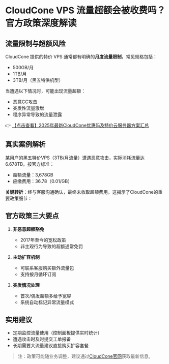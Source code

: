 # CloudCone VPS 流量超额会被收费吗？官方政策深度解读

## 流量限制与超额风险

CloudCone 提供的特价 VPS 通常都有明确的**月度流量限制**，常见规格包括：
- 500GB/月
- 1TB/月
- 3TB/月（黑五特供机型）

当遭遇以下情况时，可能出现流量超额：
- 恶意CC攻击
- 突发性流量激增
- 程序异常导致的流量泄露

👉 [【点击查看】2025年最新CloudCone优惠码及特价云服务器方案汇总](https://bit.ly/Cloudcone)

## 真实案例解析

某用户的黑五特价VPS（3TB/月流量）遭遇恶意攻击，实际消耗流量达6.678TB。按官方标准：
- 超额流量：3,678GB
- 应缴费用：$36.78（$0.01/GB）

**关键转折**：经与客服沟通确认，最终未收取超额费用。这揭示了CloudCone的重要政策细节：

## 官方政策三大要点

1. **非恶意超额豁免**
   - 2017年至今的宽松政策
   - 非主观行为导致的超额通常免罚

2. **主动扩容机制**
   - 可联系客服购买额外流量包
   - 支持按月循环订阅

3. **突发情况处理**
   - 首次/偶发超额多给予宽容
   - 系统自动标记异常流量模式

## 实用建议

- 定期监控流量使用（控制面板提供实时统计）
- 遭遇攻击时及时提交工单报备
- 长期需要大流量建议直接购买扩容套餐

> 注：政策可能随业务调整，建议通过[CloudCone官网](https://bit.ly/Cloudcone)获取最新信息。